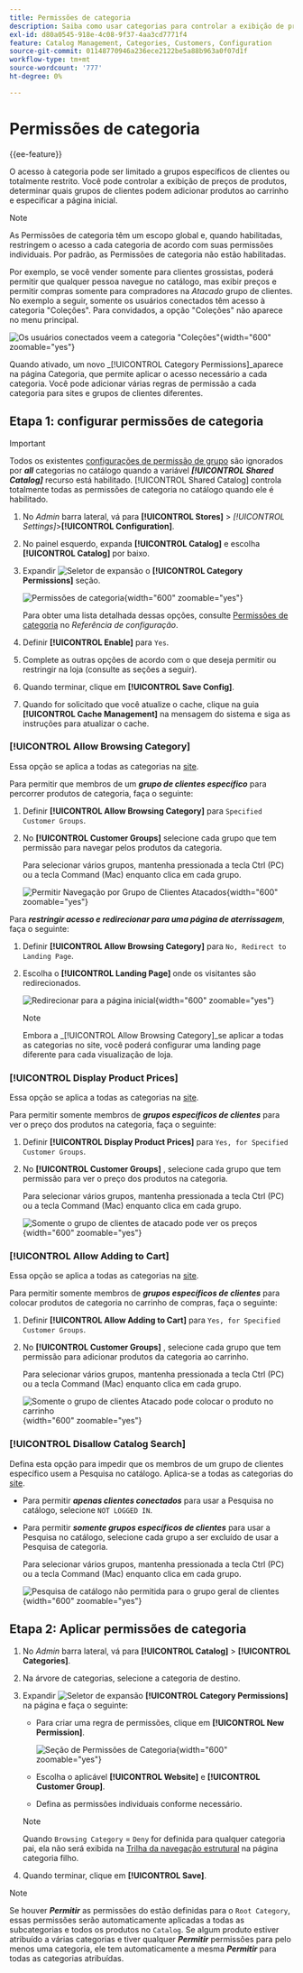 ```yaml
---
title: Permissões de categoria
description: Saiba como usar categorias para controlar a exibição de preços de produtos, determinar quais grupos de clientes podem adicionar produtos ao carrinho e especificar a página inicial.
exl-id: d80a0545-918e-4c08-9f37-4aa3cd7771f4
feature: Catalog Management, Categories, Customers, Configuration
source-git-commit: 01148770946a236ece2122be5a88b963a0f07d1f
workflow-type: tm+mt
source-wordcount: '777'
ht-degree: 0%

---
```


# Permissões de categoria

{{ee-feature}}

O acesso à categoria pode ser limitado a grupos específicos de clientes ou totalmente restrito. Você pode controlar a exibição de preços de produtos, determinar quais grupos de clientes podem adicionar produtos ao carrinho e especificar a página inicial.

>[!NOTE]
>
>As Permissões de categoria têm um escopo global e, quando habilitadas, restringem o acesso a cada categoria de acordo com suas permissões individuais. Por padrão, as Permissões de categoria não estão habilitadas.

Por exemplo, se você vender somente para clientes grossistas, poderá permitir que qualquer pessoa navegue no catálogo, mas exibir preços e permitir compras somente para compradores na _Atacado_ grupo de clientes. No exemplo a seguir, somente os usuários conectados têm acesso à categoria &quot;Coleções&quot;. Para convidados, a opção &quot;Coleções&quot; não aparece no menu principal.

![Os usuários conectados veem a categoria &quot;Coleções&quot;](./assets/storefront-category-permissions-logged-in.png){width="600" zoomable="yes"}

Quando ativado, um novo _[!UICONTROL Category Permissions]_aparece na página Categoria, que permite aplicar o acesso necessário a cada categoria. Você pode adicionar várias regras de permissão a cada categoria para sites e grupos de clientes diferentes.

## Etapa 1: configurar permissões de categoria

>[!IMPORTANT]
>
>Todos os existentes [configurações de permissão de grupo](../configuration-reference/catalog/catalog.md#category-permissions) são ignorados por **_all_** categorias no catálogo quando a variável **_[!UICONTROL Shared Catalog]_** recurso está habilitado. [!UICONTROL Shared Catalog] controla totalmente todas as permissões de categoria no catálogo quando ele é habilitado.

1. No _Admin_ barra lateral, vá para **[!UICONTROL Stores]** > _[!UICONTROL Settings]_>**[!UICONTROL Configuration]**.

1. No painel esquerdo, expanda **[!UICONTROL Catalog]** e escolha **[!UICONTROL Catalog]** por baixo.

1. Expandir ![Seletor de expansão](../assets/icon-display-expand.png) o **[!UICONTROL Category Permissions]** seção.

   ![Permissões de categoria](../configuration-reference/catalog/assets/catalog-category-permissions.png){width="600" zoomable="yes"}

   Para obter uma lista detalhada dessas opções, consulte [Permissões de categoria](../configuration-reference/catalog/catalog.md#category-permissions) no _Referência de configuração_.

1. Definir **[!UICONTROL Enable]** para `Yes`.

1. Complete as outras opções de acordo com o que deseja permitir ou restringir na loja (consulte as seções a seguir).

1. Quando terminar, clique em **[!UICONTROL Save Config]**.

1. Quando for solicitado que você atualize o cache, clique na guia **[!UICONTROL Cache Management]** na mensagem do sistema e siga as instruções para atualizar o cache.

### [!UICONTROL Allow Browsing Category]

Essa opção se aplica a todas as categorias na [site](../getting-started/websites-stores-views.md).

Para permitir que membros de um **_grupo de clientes específico_** para percorrer produtos de categoria, faça o seguinte:

1. Definir **[!UICONTROL Allow Browsing Category]** para `Specified Customer Groups`.

1. No **[!UICONTROL Customer Groups]** selecione cada grupo que tem permissão para navegar pelos produtos da categoria.

   Para selecionar vários grupos, mantenha pressionada a tecla Ctrl (PC) ou a tecla Command (Mac) enquanto clica em cada grupo.

   ![Permitir Navegação por Grupo de Clientes Atacados](./assets/category-permissions-allow-browsing-customer-groups.png){width="600" zoomable="yes"}

Para **_restringir acesso e redirecionar para uma página de aterrissagem_**, faça o seguinte:

1. Definir **[!UICONTROL Allow Browsing Category]** para `No, Redirect to Landing Page`.

1. Escolha o **[!UICONTROL Landing Page]** onde os visitantes são redirecionados.

   ![Redirecionar para a página inicial](./assets/category-permissions-browse-category-landing-page.png){width="600" zoomable="yes"}

   >[!NOTE]
   >
   >Embora a _[!UICONTROL Allow Browsing Category]_se aplicar a todas as categorias no site, você poderá configurar uma landing page diferente para cada visualização de loja.

### [!UICONTROL Display Product Prices]

Essa opção se aplica a todas as categorias na [site](../getting-started/websites-stores-views.md).

Para permitir somente membros de **_grupos específicos de clientes_** para ver o preço dos produtos na categoria, faça o seguinte:

1. Definir **[!UICONTROL Display Product Prices]** para `Yes, for Specified Customer Groups`.

1. No **[!UICONTROL Customer Groups]** , selecione cada grupo que tem permissão para ver o preço dos produtos na categoria.

   Para selecionar vários grupos, mantenha pressionada a tecla Ctrl (PC) ou a tecla Command (Mac) enquanto clica em cada grupo.

   ![Somente o grupo de clientes de atacado pode ver os preços](./assets/category-permissions-price-customer-groups.png){width="600" zoomable="yes"}

### [!UICONTROL Allow Adding to Cart]

Essa opção se aplica a todas as categorias na [site](../getting-started/websites-stores-views.md).

Para permitir somente membros de **_grupos específicos de clientes_** para colocar produtos de categoria no carrinho de compras, faça o seguinte:

1. Definir **[!UICONTROL Allow Adding to Cart]** para `Yes, for Specified Customer Groups`.

1. No **[!UICONTROL Customer Groups]** , selecione cada grupo que tem permissão para adicionar produtos da categoria ao carrinho.

   Para selecionar vários grupos, mantenha pressionada a tecla Ctrl (PC) ou a tecla Command (Mac) enquanto clica em cada grupo.

   ![Somente o grupo de clientes Atacado pode colocar o produto no carrinho](./assets/category-permissions-cart-customer-groups.png){width="600" zoomable="yes"}

### [!UICONTROL Disallow Catalog Search]

Defina esta opção para impedir que os membros de um grupo de clientes específico usem a Pesquisa no catálogo. Aplica-se a todas as categorias do [site](../getting-started/websites-stores-views.md).

- Para permitir **_apenas clientes conectados_** para usar a Pesquisa no catálogo, selecione `NOT LOGGED IN`.

- Para permitir **_somente grupos específicos de clientes_** para usar a Pesquisa no catálogo, selecione cada grupo a ser excluído de usar a Pesquisa de categoria.

  Para selecionar vários grupos, mantenha pressionada a tecla Ctrl (PC) ou a tecla Command (Mac) enquanto clica em cada grupo.

  ![Pesquisa de catálogo não permitida para o grupo geral de clientes](./assets/category-permissions-disallow-category-search.png){width="600" zoomable="yes"}

## Etapa 2: Aplicar permissões de categoria

1. No _Admin_ barra lateral, vá para **[!UICONTROL Catalog]** > **[!UICONTROL Categories]**.

1. Na árvore de categorias, selecione a categoria de destino.

1. Expandir ![Seletor de expansão](../assets/icon-display-expand.png) **[!UICONTROL Category Permissions]** na página e faça o seguinte:

   - Para criar uma regra de permissões, clique em **[!UICONTROL New Permission]**.

     ![Seção de Permissões de Categoria](./assets/category-permissions-section-admin.png){width="600" zoomable="yes"}

   - Escolha o aplicável **[!UICONTROL Website]** e **[!UICONTROL Customer Group]**.

   - Defina as permissões individuais conforme necessário.

   >[!NOTE]
   >
   >Quando `Browsing Category` = `Deny` for definida para qualquer categoria pai, ela não será exibida na [Trilha da navegação estrutural](navigation-breadcrumb-trail.md) na página categoria filho.

1. Quando terminar, clique em **[!UICONTROL Save]**.

>[!NOTE]
>
>Se houver **_Permitir_** as permissões do estão definidas para o `Root Category`, essas permissões serão automaticamente aplicadas a todas as subcategorias e todos os produtos no `Catalog`. Se algum produto estiver atribuído a várias categorias e tiver qualquer **_Permitir_** permissões para pelo menos uma categoria, ele tem automaticamente a mesma **_Permitir_** para todas as categorias atribuídas.
